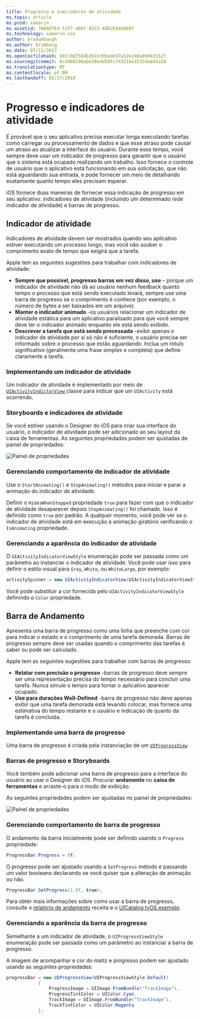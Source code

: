 ```yaml
---
title: Progresso e indicadores de atividade
ms.topic: article
ms.prod: xamarin
ms.assetid: 7AA887E4-51F7-4867-82C5-A8D2EA48AE07
ms.technology: xamarin-ios
author: bradumbaugh
ms.author: brumbaug
ms.date: 07/11/2017
ms.openlocfilehash: b91c0d7504b391630beded7a52e240a0d043152f
ms.sourcegitcommit: 6cd40d190abe38edd50fc74331be15324a845a28
ms.translationtype: MT
ms.contentlocale: pt-BR
ms.lasthandoff: 02/27/2018
---
```

# <a name="progress-and-activity-indicators"></a>Progresso e indicadores de atividade

É provável que o seu aplicativo precisa executar longa executando tarefas como carregar ou processamento de dados e que esse atraso pode causar um atraso ao atualizar a interface do usuário. Durante esse tempo, você sempre deve usar um indicador de progresso para garantir que o usuário que o sistema está ocupado realizando um trabalho. Isso fornece o controle de usuário que o aplicativo está funcionando em sua solicitação, que não está aguardando sua entrada, e pode fornecer um meio de detalhando exatamente quanto tempo eles precisam esperar.

iOS fornece duas maneiras de fornecer essa indicação de progresso em seu aplicativo: indicadores de atividade (incluindo um determinado _rede_ indicador de atividade) e barras de progresso.

## <a name="activity-indicator"></a>Indicador de atividade

Indicadores de atividade devem ser mostrados quando seu aplicativo estiver executando um processo longo, mas você não souber o comprimento exato de tempo que exigirá que a tarefa.

Apple tem as seguintes sugestões para trabalhar com indicadores de atividade:

- **Sempre que possível, progresso barras em vez disso, use** – porque um indicador de atividade não dá ao usuário nenhum feedback quanto tempo o processo que está sendo executado levará, sempre use uma barra de progresso se o comprimento é conhece (por exemplo, o número de bytes a ser baixados em um arquivo).
- **Manter o indicador animado** -os usuários relacionar um indicador de atividade estática para um aplicativo paralisado para que você sempre deve ter o indicador animado enquanto ele está sendo exibido.
- **Descrever a tarefa que está sendo processada** -exibir apenas o indicador de atividade por si só não é suficiente, o usuário precisa ser informado sobre o processo que estão aguardando. Inclua um rótulo significativo (geralmente uma frase simples e completa) que define claramente a tarefa.

### <a name="implementing-an-activity-indicator"></a>Implementando um indicador de atividade

Um indicador de atividade é implementado por meio de [ `UIActivityIndictorView` ](https://developer.xamarin.com/api/type/UIKit.UIActivityIndicatorView/) classe para indicar que um `UIActivity` está ocorrendo.

### <a name="activity-indicators-and-storyboards"></a>Storyboards e indicadores de atividade

Se você estiver usando o Designer do iOS para criar sua interface do usuário, o indicador de atividade pode ser adicionado ao seu layout da caixa de ferramentas. As seguintes propriedades podem ser ajustadas de painel de propriedades:

![Painel de propriedades](progress-activity-indicator-images/progress-indicator1.png)

### <a name="managing-activity-indicator-behavior"></a>Gerenciando comportamento de indicador de atividade

Use o `StartAnimating()` e `StopAnimating()` métodos para iniciar e parar a animação do indicador de atividade.

Definir o `HidesWhenStopped` propriedade `true` para fazer com que o indicador de atividade desaparecer depois `StopAnimating()` foi chamado. Isso é definido como `true` por padrão. A qualquer momento, você pode ver se o indicador de atividade está em execução a animação giratório verificando o `IsAnimating` propriedade. 


### <a name="managing-activity-indicator-appearances"></a>Gerenciando a aparência do indicador de atividade

O `UIActivityIndicatorViewStyle` enumeração pode ser passada como um parâmetro ao instanciar o indicador de atividade. Você pode usar isso para definir o estilo visual para `Gray`, `White`, ou `WhiteLarge`, por exemplo:

```csharp
activitySpinner = new UIActivityIndicatorView(UIActivityIndicatorViewStyle.WhiteLarge);
```

Você pode substituir a cor fornecida pelo `UIActivityIndicatorViewStyle` definindo o `Color` propriedade.

## <a name="progress-bar"></a>Barra de Andamento

Apresenta uma barra de progresso como uma linha que preenche com cor para indicar o estado e o comprimento de uma tarefa demorada. Barras de progresso sempre deve ser usadas quando o comprimento das tarefas é saber ou pode ser calculado.

Apple tem as seguintes sugestões para trabalhar com barras de progresso:

- **Relatar com precisão o progresso** -barras de progresso deve sempre ser uma representação precisa do tempo necessário para concluir uma tarefa. Nunca simule o tempo para tornar o aplicativo aparecer ocupado.
- **Use para durações Well-Defined** -barra de progresso não deve apenas exibir que uma tarefa demorada está levando colocar, mas fornece uma estimativa do tempo restante e o usuário e indicação de quanto da tarefa é concluída.

### <a name="implementing-an-progress-bar"></a>Implementando uma barra de progresso

Uma barra de progresso é criada pela instanciação de um [`UIProgressView`](https://developer.xamarin.com/api/type/UIKit.UIProgressView/)

### <a name="progress-bars-and-storyboards"></a>Barras de progresso e Storyboards

Você também pode adicionar uma barra de progresso para a interface do usuário ao usar o Designer do iOS. Procurar **andamento** no **caixa de ferramentas** e arraste-o para o modo de exibição.

As seguintes propriedades podem ser ajustadas no painel de propriedades:

![Painel de propriedades](progress-activity-indicator-images/progress-indicator3.png)


### <a name="managing-progress-bar-behavior"></a>Gerenciando comportamento de barra de progresso

O andamento da barra inicialmente pode ser definido usando o `Progress` propriedade:

```csharp
ProgressBar.Progress = 0f;
```

O progresso pode ser ajustado usando a `SetProgress` método e passando um valor booleano declarando se você quiser que a alteração de animação ou não.

```csharp
ProgressBar.SetProgress(1.0f, true);
```

Para obter mais informações sobre como usar a barra de progresso, consulte o [relatório de andamento](https://developer.xamarin.com/recipes/cross-platform/networking/download_progress/#Reporting_Progress_in_iOS) receita e o [UICatalog tvOS exemplo](https://developer.xamarin.com/samples/monotouch/tvos/UICatalog/).

### <a name="managing-progress-bar-appearance"></a>Gerenciando a aparência da barra de progresso

Semelhante a um indicador de atividade, o `UIProgressViewStyle` enumeração pode ser passada como um parâmetro ao instanciar a barra de progresso.

A imagem de acompanhar e cor do matiz e progresso podem ser ajustado usando as seguintes propriedades:

```csharp
progressBar = new UIProgressView(UIProgressViewStyle.Default)
            {
                ProgressImage = UIImage.FromBundle("TrackImage"),
                ProgressTintColor = UIColor.Cyan,
                TrackImage = UIImage.FromBundle("TrackImage"),
                TrackTintColor = UIColor.Magenta
            }; 
```



